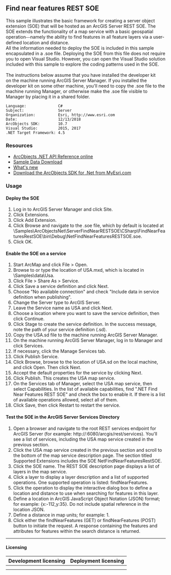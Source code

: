## Find near features REST SOE

  <div xmlns="http://www.w3.org/1999/xhtml">This sample illustrates the basic framework for creating a server object extension (SOE) that will be hosted as an ArcGIS Server REST SOE. The SOE extends the functionality of a map service with a basic geospatial operation<font face="Verdana">—</font>namely the ability to find features in all feature layers via a user-defined location and distance.   
</div>
  <div xmlns="http://www.w3.org/1999/xhtml">All the information needed to deploy the SOE is included in this sample encapsulated in a .soe file. Deploying the SOE from this file does not require you to open Visual Studio. However, you can open the Visual Studio solution included with this sample to explore the coding patterns used in the SOE.</div>
  <div xmlns="http://www.w3.org/1999/xhtml"> </div>
  <div xmlns="http://www.w3.org/1999/xhtml">The instructions below assume that you have installed the developer kit on the machine running ArcGIS Server Manager. If you installed the developer kit on some other machine, you'll need to copy the .soe file to the machine running Manager, or otherwise make the .soe file visible to Manager by placing it in a shared folder.</div>  


<!-- TODO: Fill this section below with metadata about this sample-->
```
Language:              C#
Subject:               Server
Organization:          Esri, http://www.esri.com
Date:                  12/13/2018
ArcObjects SDK:        10.7
Visual Studio:         2015, 2017
.NET Target Framework: 4.5
```

### Resources

* [ArcObjects .NET API Reference online](http://desktop.arcgis.com/en/arcobjects/latest/net/webframe.htm)  
* [Sample Data Download](../../releases)  
* [What's new](http://desktop.arcgis.com/en/arcobjects/latest/net/webframe.htm#91cabc68-2271-400a-8ff9-c7fb25108546.htm)  
* [Download the ArcObjects SDK for .Net from MyEsri.com](https://my.esri.com/)  

### Usage
#### Deploy the SOE  
1. Log in to ArcGIS Server Manager and click Site.  
1. Click Extensions.  
1. Click Add Extension.  
1. Click Browse and navigate to the .soe file, which by default is located at <ArcGIS DeveloperKit install location>\Samples\ArcObjectsNet\ServerFindNearRESTSOE\CSharp\FindNearFeaturesRestSOE\bin\Debug\NetFindNearFeaturesRESTSOE.soe.   
1. Click OK.  

#### Enable the SOE on a service  
1. Start ArcMap and click File > Open.  
1. Browse to or type the location of USA.mxd, which is located in <ArcGIS Developer Kit Location>\Samples\data\Usa.  
1. Click File > Share As > Service.  
1. Click Save a service definition and click Next.  
1. Choose "No available connection" and check "Include data in service definition when publishing".  
1. Change the Server type to ArcGIS Server.  
1. Leave the Service name as USA and click Next.  
1. Choose a location where you want to save the service definition, then click Continue.  
1. Click Stage to create the service definition. In the success message, note the path of your service definition (.sd).  
1. Copy the USA.sd file to the machine running ArcGIS Server Manager.  
1. On the machine running ArcGIS Server Manager, log in to Manager and click Services.  
1. If necessary, click the Manage Services tab.  
1. Click Publish Service.  
1. Click Browse, browse to the location of USA.sd on the local machine, and click Open. Then click Next.  
1. Accept the default properties for the service by clicking Next.  
1. Click Publish. This creates the USA map service.  
1. On the Services tab of Manager, select the USA map service, then select Capabilities. In the list of available capabilities, find ".NET Find Near Features REST SOE" and check the box to enable it. If there is a list of available operations allowed, select all of them.  
1. Click Save, then click Restart to restart the service.  

#### Test the SOE in the ArcGIS Server Services Directory  
1. Open a browser and navigate to the root REST services endpoint for ArcGIS Server (for example: http://<server name>:6080/arcgis/rest/services). You'll see a list of services, including the USA map service created in the previous section.   
1. Click the USA map service created in the previous section and scroll to the bottom of the map service description page. The section titled Supported Extensions includes the SOE NetFindNearFeaturesRestSOE.   
1. Click the SOE name. The REST SOE description page displays a list of layers in the map service.   
1. Click a layer to display a layer description and a list of supported operations. One supported operation is listed: findNearFeatures.   
1. Click the operation to display the interactive dialog box to define a location and distance to use when searching for features in this layer.   
1. Define a location in ArcGIS JavaScript Object Notation (JSON) format; for example: {x:-112,y:35}. Do not include spatial reference in the location JSON.  
1. Define a distance in map units; for example: 1.   
1. Click either the findNearFeatures (GET) or findNearFeatures (POST) button to initiate the request. A response containing the features and attributes for features within the search distance is returned.   









---------------------------------

#### Licensing  
| Development licensing | Deployment licensing | 
| ------------- | ------------- | 
|  |  |  
|  |  |  


